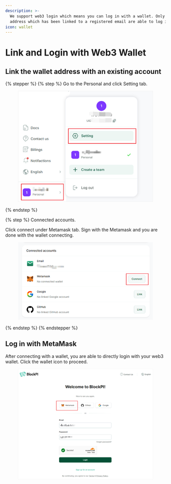 ```yaml
---
description: >-
  We support web3 login which means you can log in with a wallet. Only an
  address which has been linked to a registered email are able to log in.
icon: wallet
---
```


# Link and Login with Web3 Wallet

## Link the wallet address with an existing account

{% stepper %}
{% step %}
Go to the Personal and click Setting tab.

<figure><img src="../../.gitbook/assets/Link the wallet.jpg" alt=""><figcaption></figcaption></figure>


{% endstep %}

{% step %}
Connected accounts.

Click connect under Metamask tab. Sign with the Metamask and you are done with the wallet connecting.

<figure><img src="../../.gitbook/assets/image (16).png" alt=""><figcaption></figcaption></figure>
{% endstep %}
{% endstepper %}

## Log in with MetaMask

After connecting with a wallet, you are able to directly login with your web3 wallet. Click the wallet icon to proceed.

<figure><img src="../../.gitbook/assets/Log in with MetaMask.jpg" alt=""><figcaption></figcaption></figure>
